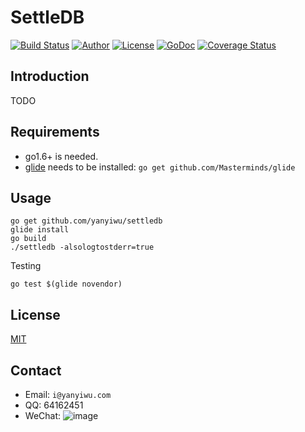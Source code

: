# SettleDB

[![Build Status](https://travis-ci.org/yanyiwu/settledb.png?branch=master)](https://travis-ci.org/yanyiwu/settledb) 
[![Author](https://img.shields.io/badge/author-@yanyiwu-blue.svg?style=flat)](http://yanyiwu.com/) 
[![License](https://img.shields.io/badge/license-MIT-yellow.svg?style=flat)](http://yanyiwu.mit-license.org)
[![GoDoc](https://godoc.org/github.com/yanyiwu/settledb?status.svg)](https://godoc.org/github.com/yanyiwu/settledb)
[![Coverage Status](https://coveralls.io/repos/yanyiwu/settledb/badge.svg?branch=master&service=github)](https://coveralls.io/github/yanyiwu/settledb?branch=master)

## Introduction

TODO

## Requirements

+ go1.6+ is needed.
+ [glide] needs to be installed: `go get github.com/Masterminds/glide`

## Usage

```
go get github.com/yanyiwu/settledb
glide install
go build
./settledb -alsologtostderr=true
```

Testing

```
go test $(glide novendor)
```

## License

[MIT](http://yanyiwu.mit-license.org)

## Contact

+ Email: `i@yanyiwu.com`
+ QQ: 64162451
+ WeChat: ![image](http://7viirv.com1.z0.glb.clouddn.com/5a7d1b5c0d_yanyiwu_personal_qrcodes.jpg)

[glide]:https://github.com/Masterminds/glide
